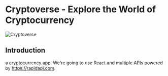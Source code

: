 # Cryptoverse - Explore the World of Cryptocurrency

![Cryptoverse](https://i.ibb.co/8gh5Jc8/image.png)

## Introduction

 a cryptocurrency app. We're going to use React and multiple APIs powered by https://rapidapi.com.


